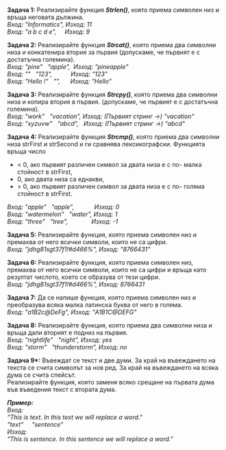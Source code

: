 **Задача 1:** Реализирайте функция **_Strlen()_**, която приема символен низ и връща неговата дължина.  
*Вход: "Informatics", Изход: 11  
Вход: "a b c d e", &nbsp;&nbsp;&nbsp; Изход: 9*  

**Задача 2:** Реализирайте функция **_Strcat()_**, която приема два символни низа и конкатенира втория за първия (допускаме, че първият е с достатъчна големина).  
*Вход: "pine" &nbsp; "apple", &nbsp;Изход: "pineapple"  
Вход: "" &nbsp; "123", &nbsp;&nbsp;&nbsp;&nbsp;&nbsp;&nbsp;&nbsp; &nbsp; Изход: "123"  
Вход: "Hello !" &nbsp; "", &nbsp;&nbsp;&nbsp;&nbsp; Изход: "Hello"*  

**Задача 3:** Реализирайте функция **_Strcpy()_**, която приема два символни низа и копира втория в първия. (допускаме, че първият е с достатъчна големина).  
*Вход: "work" &nbsp; "vacation", Изход: (Първият стринг ->) "vacation"  
Вход: "xyzuvw" &nbsp; "abcd", &nbsp; Изход: (Първият стринг ->) "abcd"*    

**Задача 4:** Реализирайте функция **_Strcmp()_**, която приема два символни низа strFirst и strSecond и ги сравнява лексикографски. Функцията връща число  
- < 0, ако първият различен символ за двата низа е с по- малка стойност в strFirst,  
- 0, ако двата низа са еднакви,  
- \> 0, ако първият различен символ за двата низа е с по- голяма стойност в strFirst.  

*Вход: "apple" &nbsp; "apple", &nbsp;&nbsp;&nbsp;&nbsp;&nbsp;&nbsp;&nbsp;&nbsp;&nbsp;&nbsp; Изход: 0  
Вход: "watermelon" &nbsp; "water", Изход: 1  
Вход: "three" &nbsp; "tree", &nbsp;&nbsp;&nbsp;&nbsp;&nbsp;&nbsp;&nbsp;&nbsp;&nbsp;&nbsp;&nbsp;&nbsp; Изход: -1*  

**Задача 5:** Реализирайте функция, която приема символен низ и премахва от него всички символи, които не са цифри.  
*Вход: "jdhg81sgt37f1!#d466%", Изход: "8766431"*  

**Задача 6:** Реализирайте функция, която приема символен низ,  премахва от него всички символи, които не са цифри и връща като резултат числото, което се образува от тези цифри.  
*Вход: "jdhg81sgt37f1!#d466%", Изход: 8766431*  

**Задача 7:** Да се напише функция, която приема символен низ и преобразува всяка малка латинска буква от него в голяма.  
*Вход: "a1B2c@DeFg", Изход: "A1B1C@DEFG"*  

**Задача 8:** Реализирайте функция, която приема два символни низа и връща дали вторият е подниз на първия.  
*Вход: "nightlife" &nbsp; "night", Изход: yes  
Вход: "storm" &nbsp; "thunderstorm", Изход: no*  

**Задача 9\*:** Въвеждат се текст и две думи. За край на въвеждането на текста се счита символът за нов ред. За край на въвеждането на всяка дума се счита спейсът.  
Реализирайте функция, която заменя всяко срещане на първата дума във въведения текст с втората дума.  

***Пример:***  
*Вход:  
"This is text. In this text we will replace a word."  
"text" &nbsp;&nbsp;&nbsp; "sentence"  
Изход:  
"This is sentence. In this sentence we will replace a word."*  
